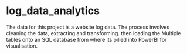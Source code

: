 # log_data_analytics
The data for this project is a website log data.
The process involves cleaning the data, extracting and transforming.
then loading the Multiple tables onto an SQL database from where its pilled into PowerBI for visualisation.
